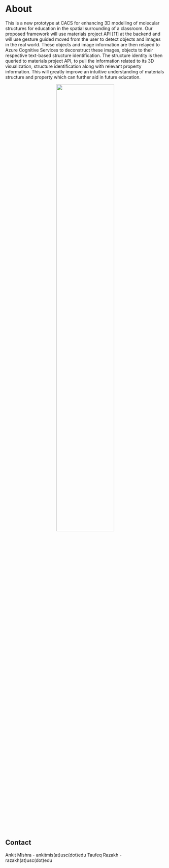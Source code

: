 # About
This is a new prototype at CACS for enhancing 3D modelling of molecular structures for education in the spatial surrounding of a classroom. Our proposed framework will use materials project API [11] at the backend and will use gesture guided moved from the user to detect objects and images in the real world. These objects and image information are then relayed to Azure Cognitive Services to deconstruct these images, objects to their respective text-based structure identification. The structure identity is then queried to materials project API, to pull the information related to its 3D visualization, structure identification along with relevant property information. This will greatly improve an intuitive understanding of materials structure and property which can further aid in future education.

<div align="center">
  <img src="https://github.com/USCCACS/GEARS-AR/blob/master/Resources/PrototypeResult1.PNG" width=60%>
</div>

## Contact
Ankit Mishra - ankitmis(at)usc(dot)edu
Taufeq Razakh - razakh(at)usc(dot)edu
